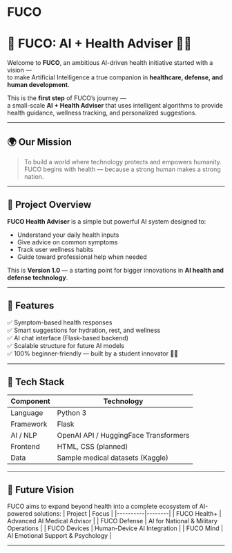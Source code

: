 # FUCO

# 🦅 FUCO: AI + Health Adviser 🤖💊

Welcome to **FUCO**, an ambitious AI-driven health initiative started with a vision —  
to make Artificial Intelligence a true companion in **healthcare, defense, and human development**.  

This is the **first step** of FUCO’s journey —  
a small-scale **AI + Health Adviser** that uses intelligent algorithms to provide health guidance, wellness tracking, and personalized suggestions.

---

## 🌍 Our Mission
> To build a world where technology protects and empowers humanity.  
> FUCO begins with health — because a strong human makes a strong nation.

---

## 🧠 Project Overview
**FUCO Health Adviser** is a simple but powerful AI system designed to:
- Understand your daily health inputs  
- Give advice on common symptoms  
- Track user wellness habits  
- Guide toward professional help when needed  

This is **Version 1.0** — a starting point for bigger innovations in **AI health and defense technology**.

---

## 🧩 Features
✅ Symptom-based health responses  
✅ Smart suggestions for hydration, rest, and wellness  
✅ AI chat interface (Flask-based backend)  
✅ Scalable structure for future AI models  
✅ 100% beginner-friendly — built by a student innovator 👨‍💻

---

## 🧬 Tech Stack
| Component | Technology |
|------------|-------------|
| Language | Python 3 |
| Framework | Flask |
| AI / NLP | OpenAI API / HuggingFace Transformers |
| Frontend | HTML, CSS (planned) |
| Data | Sample medical datasets (Kaggle) |

---

## 🚀 Future Vision
FUCO aims to expand beyond health into a complete ecosystem of AI-powered solutions:
| Project | Focus |
|----------|--------|
| FUCO Health+ | Advanced AI Medical Advisor |
| FUCO Defense | AI for National & Military Operations |
| FUCO Devices | Human-Device AI Integration |
| FUCO Mind | AI Emotional Support & Psychology |

---
